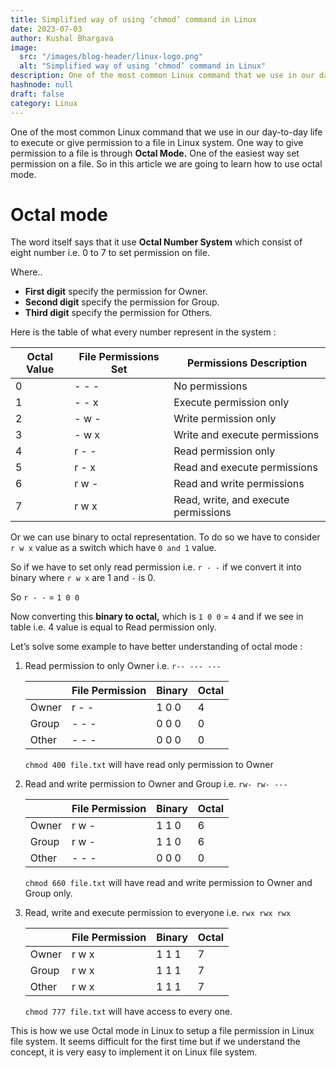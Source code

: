 ```yaml
---
title: Simplified way of using ‘chmod’ command in Linux
date: 2023-07-03
author: Kushal Bhargava
image:
  src: "/images/blog-header/linux-logo.png"
  alt: "Simplified way of using ‘chmod’ command in Linux"
description: One of the most common Linux command that we use in our day-to-day life to execute or give permission to a file in Linux system.
hashnode: null
draft: false
category: Linux
---
```


<!-- # Simplified way of using ‘chmod’ command in Linux -->

One of the most common Linux command that we use in our day-to-day life to execute or give permission to a file in Linux system. One way to give permission to a file is through **Octal Mode.** One of the easiest way set permission on a file. So in this article we are going to learn how to use octal mode.

# Octal mode

The word itself says that it use **Octal Number System** which consist of eight number i.e. 0 to 7 to set permission on file.

Where..

- **First digit** specify the permission for Owner.
- **Second digit** specify the permission for Group.
- **Third digit** specify the permission for Others.

Here is the table of what every number represent in the system :

| **Octal Value** | **File Permissions Set** | **Permissions Description**          |
| --------------- | ------------------------ | ------------------------------------ |
| 0               | - - -                    | No permissions                       |
| 1               | - - x                    | Execute permission only              |
| 2               | - w -                    | Write permission only                |
| 3               | - w x                    | Write and execute permissions        |
| 4               | r - -                    | Read permission only                 |
| 5               | r - x                    | Read and execute permissions         |
| 6               | r w -                    | Read and write permissions           |
| 7               | r w x                    | Read, write, and execute permissions |

Or we can use binary to octal representation. To do so we have to consider `r w x` value as a switch which have `0 and 1` value.

So if we have to set only read permission i.e. `r - -` if we convert it into binary where `r w x` are 1 and `-` is 0.

So `r - -` = `1 0 0`

Now converting this **binary to octal,** which is `1 0 0` = `4` and if we see in table i.e. 4 value is equal to Read permission only.

Let’s solve some example to have better understanding of octal mode :

1. Read permission to only Owner i.e. `r-- --- ---`

   |       | **File Permission** | **Binary** | **Octal** |
   | ----- | ------------------- | ---------- | --------- |
   | Owner | r - -               | 1 0 0      | 4         |
   | Group | - - -               | 0 0 0      | 0         |
   | Other | - - -               | 0 0 0      | 0         |

   `chmod 400 file.txt` will have read only permission to Owner

2. Read and write permission to Owner and Group i.e. `rw- rw- ---`

   |       | **File Permission** | **Binary** | **Octal** |
   | ----- | ------------------- | ---------- | --------- |
   | Owner | r w -               | 1 1 0      | 6         |
   | Group | r w -               | 1 1 0      | 6         |
   | Other | - - -               | 0 0 0      | 0         |

   `chmod 660 file.txt` will have read and write permission to Owner and Group only.

3. Read, write and execute permission to everyone i.e. `rwx rwx rwx`

   |       | **File Permission** | **Binary** | **Octal** |
   | ----- | ------------------- | ---------- | --------- |
   | Owner | r w x               | 1 1 1      | 7         |
   | Group | r w x               | 1 1 1      | 7         |
   | Other | r w x               | 1 1 1      | 7         |

   `chmod 777 file.txt` will have access to every one.

This is how we use Octal mode in Linux to setup a file permission in Linux file system. It seems difficult for the first time but if we understand the concept, it is very easy to implement it on Linux file system.
